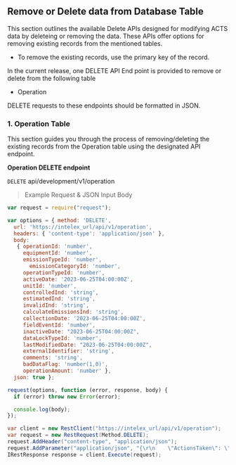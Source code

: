 ## Remove or Delete data from Database Table

This section outlines the available Delete APIs designed for modifying ACTS data by deleteing or removing the data. These APIs offer options for removing existing records from the mentioned tables. 

* To remove the existing records, use the primary key of the record.

In the current release, one DELETE API End point is provided to remove or delete from the following table 

* Operation

DELETE requests to these endpoints should be formatted in JSON.

### 1. Operation Table 

This section guides you through the process of removing/deleting the existing records from the Operation table using the designated API endpoint.

**Operation DELETE endpoint**

`DELETE` api/development/v1/operation

> Example Request & JSON Input Body 

```javascript
var request = require("request");

var options = { method: 'DELETE',
  url: 'https://intelex_url/api/v1/operation',
  headers: { 'content-type': 'application/json' },
  body:
   { operationId: 'number',
     equipmentId: 'number',
     emissionTypeId: 'number',
	   emissionCategoryId: 'number',
     operationTypeId: 'number',
     activeDate: '2023-06-25T04:00:00Z',
     unitId: 'number',
     controlledInd: 'string',
     estimatedInd: 'string',
     invalidInd: 'string',
     calculateEmissionsInd: 'string',
     collectionDate: '2023-06-25T04:00:00Z',
     fieldEventId: 'number',
     inactiveDate: "2023-06-25T04:00:00Z",
     dataLockTypeId: 'number',
     lastModifiedDate: "2023-06-25T04:00:00Z",
     externalIdentifier: 'string',
     comments: 'string',
     badDataFlag: 'number(1,0)',
     operationAmount: 'number' },
  json: true };

request(options, function (error, response, body) {
  if (error) throw new Error(error);

  console.log(body);
});
```

```csharp
var client = new RestClient("https://intelex_url/api/v1/operation");
var request = new RestRequest(Method.DELETE);
request.AddHeader("content-type", "application/json");
request.AddParameter("application/json", "{\r\n    \"ActionsTaken\": \"string\",\r\n    \"Date\": \"2017-02-13T22:15:30.203Z\",\r\n    \"Description\": \"string\",\r\n    \"IncidentNo\": 0,\r\n    \"ReportedDate\": \"2017-02-13T22:15:30.203Z\",\r\n    \"SuspectedCause\": \"string\"\r\n}", ParameterType.RequestBody);
IRestResponse response = client.Execute(request);
```
